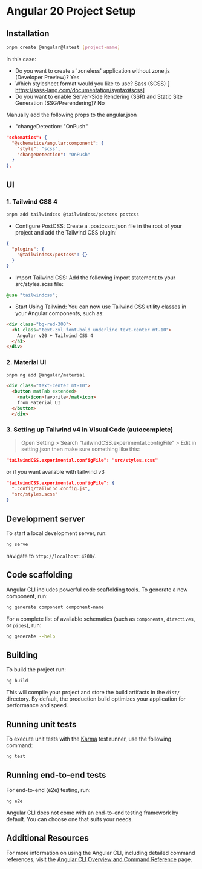 # Angular 20 Project Setup

## Installation

```sh
pnpm create @angular@latest [project-name]
```

In this case:
  - Do you want to create a 'zoneless' application without zone.js (Developer Preview)? Yes
  - Which stylesheet format would you like to use? Sass (SCSS) [ https://sass-lang.com/documentation/syntax#scss]
  - Do you want to enable Server-Side Rendering (SSR) and Static Site Generation (SSG/Prerendering)? No

Manually add the following props to the angular.json

- "changeDetection: "OnPush"

```json
"schematics": {
  "@schematics/angular:component": {
    "style": "scss",
    "changeDetection": "OnPush"
  }
},
```

## UI

### 1. Tailwind CSS 4

```sh
pnpm add tailwindcss @tailwindcss/postcss postcss
```

- Configure PostCSS: Create a .postcssrc.json file in the root of your project and add the Tailwind CSS plugin: 

```json
{
  "plugins": {
    "@tailwindcss/postcss": {}
  }
}
```

- Import Tailwind CSS: Add the following import statement to your src/styles.scss file:

```scss
@use "tailwindcss";
```

- Start Using Tailwind: You can now use Tailwind CSS utility classes in your Angular components, such as:

```html
<div class="bg-red-300">
  <h1 class="text-3xl font-bold underline text-center mt-10">
    Angular v20 + Tailwind CSS 4
  </h1>
</div>
```

### 2. Material UI

```sh
pnpm ng add @angular/material
```

```html
<div class="text-center mt-10">
  <button matFab extended>
    <mat-icon>favorite</mat-icon>
    from Material UI
  </button>
  </div>
```

### 3. Setting up Tailwind v4 in Visual Code (autocomplete)

  > Open Setting > Search "tailwindCSS.experimental.configFile" > Edit in setting.json
  > then make sure something like this:

```json
"tailwindCSS.experimental.configFile": "src/styles.scss"
```

or if you want available with tailwind v3

```json
"tailwindCSS.experimental.configFile": {
  ".config/tailwind.config.js",
  "src/styles.scss"
}
```


## Development server

To start a local development server, run:

```bash
ng serve
```

navigate to `http://localhost:4200/`.

## Code scaffolding

Angular CLI includes powerful code scaffolding tools. To generate a new component, run:

```bash
ng generate component component-name
```

For a complete list of available schematics (such as `components`, `directives`, or `pipes`), run:

```bash
ng generate --help
```

## Building

To build the project run:

```bash
ng build
```

This will compile your project and store the build artifacts in the `dist/` directory. By default, the production build optimizes your application for performance and speed.

## Running unit tests

To execute unit tests with the [Karma](https://karma-runner.github.io) test runner, use the following command:

```bash
ng test
```

## Running end-to-end tests

For end-to-end (e2e) testing, run:

```bash
ng e2e
```

Angular CLI does not come with an end-to-end testing framework by default. You can choose one that suits your needs.

## Additional Resources

For more information on using the Angular CLI, including detailed command references, visit the [Angular CLI Overview and Command Reference](https://angular.dev/tools/cli) page.
